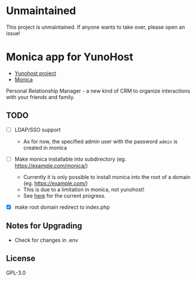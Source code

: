 # Unmaintained

This project is unmaintained. If anyone wants to take over, please open an issue!

# Monica app for YunoHost

- [Yunohost project](https://yunohost.org)
- [Monica](https://monicahq.com/)

Personal Relationship Manager - a new kind of CRM to organize interactions with your friends and family.

## TODO

* [ ] LDAP/SSO support
  * As for now, the specified admin user with the password `admin` is created in monica
* [ ] Make monica installable into subdirectory (eg. https://example.com/monica/)
  * Currently it is only possible to install monica into the root of a domain (eg. https://example.com/)
  * This is due to a limitation in monica, not yunohost!
  * See [here](https://github.com/monicahq/monica/issues/139) for the current progress.
* [x] make root domain redirect to index.php


## Notes for Upgrading

* Check for changes in .env

## License

GPL-3.0
